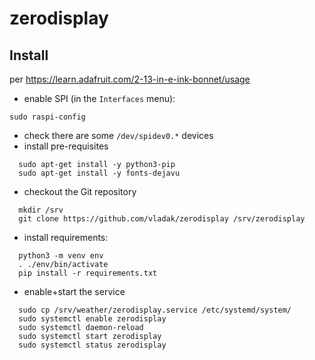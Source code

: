 # zerodisplay

## Install

per https://learn.adafruit.com/2-13-in-e-ink-bonnet/usage

- enable SPI (in the `Interfaces` menu):
```
sudo raspi-config
```
- check there are some `/dev/spidev0.*` devices
- install pre-requisites
```
  sudo apt-get install -y python3-pip
  sudo apt-get install -y fonts-dejavu
```
- checkout the Git repository
```
  mkdir /srv
  git clone https://github.com/vladak/zerodisplay /srv/zerodisplay
```
- install requirements:
```
  python3 -m venv env
  . ./env/bin/activate
  pip install -r requirements.txt
```
- enable+start the service
```
  sudo cp /srv/weather/zerodisplay.service /etc/systemd/system/
  sudo systemctl enable zerodisplay
  sudo systemctl daemon-reload
  sudo systemctl start zerodisplay
  sudo systemctl status zerodisplay
```